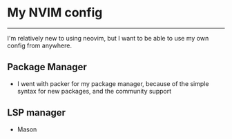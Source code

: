 # My NVIM config
----
I'm relatively new to using neovim, but I want to be able to use my own config from anywhere. 


## Package Manager
- I went with packer for my package manager, because of the simple syntax for new packages, and the community support

## LSP manager
- Mason
